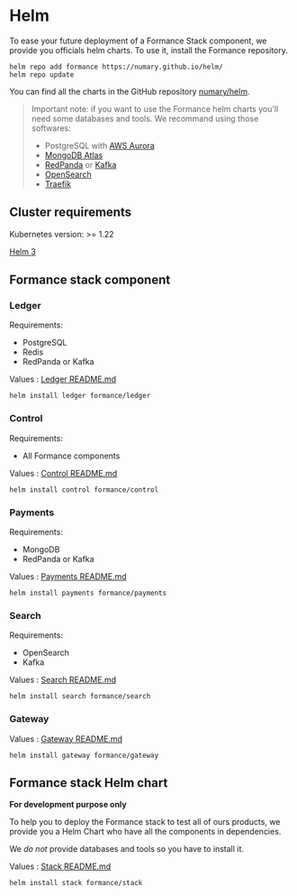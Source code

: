 # Helm

To ease your future deployment of a Formance Stack component, we provide you officials helm charts. To use it, install the Formance repository.

    helm repo add formance https://numary.github.io/helm/
    helm repo update

You can find all the charts in the GitHub repository [numary/helm](https://github.com/numary/helm).

> Important note: if you want to use the Formance helm charts you'll need some databases and tools.
> We recommand using those softwares:
> - PostgreSQL with [AWS Aurora](https://aws.amazon.com/rds/aurora/)
> - [MongoDB Atlas](https://www.mongodb.com/atlas) 
> - [RedPanda](https://redpanda.com/) or [Kafka](https://kafka.apache.org/)
> - [OpenSearch](https://opensearch.org/)
> - [Traefik](https://traefik.io/)

## Cluster requirements

Kubernetes version: >= 1.22

[Helm 3](https://helm.sh/docs/)

## Formance stack component

### Ledger

Requirements: 
- PostgreSQL
- Redis
- RedPanda or Kafka

Values : [Ledger README.md](https://github.com/numary/helm/blob/main/charts/ledger/README.md)

    helm install ledger formance/ledger

### Control

Requirements:
- All Formance components 

Values : [Control README.md](https://github.com/numary/helm/blob/main/charts/control/README.md)

    helm install control formance/control

### Payments

Requirements:
- MongoDB
- RedPanda or Kafka

Values : [Payments README.md](https://github.com/numary/helm/blob/main/charts/payments/README.md)

    helm install payments formance/payments

### Search

Requirements:
- OpenSearch
- Kafka

Values : [Search README.md](https://github.com/numary/helm/blob/main/charts/search/README.md)


    helm install search formance/search

### Gateway

Values : [Gateway README.md](https://github.com/numary/helm/blob/main/charts/gateway/README.md)

    helm install gateway formance/gateway

## Formance stack Helm chart

**For development purpose only**

To help you to deploy the Formance stack to test all of ours products, we provide you a Helm Chart who have all the components in dependencies.

We *do not* provide databases and tools so you have to install it.

Values : [Stack README.md](https://github.com/numary/helm/blob/main/charts/stack/README.md)

    helm install stack formance/stack
